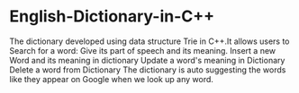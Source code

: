 # English-Dictionary-in-C++
The dictionary developed using data structure Trie in C++.It allows users to 
Search for a word: Give its part of speech and its meaning. 
Insert a new Word and its meaning in dictionary
Update a word's meaning in Dictionary
Delete a word from Dictionary
The dictionary is auto suggesting the words like they appear on Google when we look up any word.
